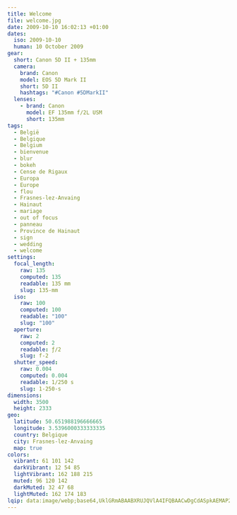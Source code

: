 ```yaml
---
title: Welcome
file: welcome.jpg
date: 2009-10-10 16:02:13 +01:00
dates:
  iso: 2009-10-10
  human: 10 October 2009
gear:
  short: Canon 5D II + 135mm
  camera:
    brand: Canon
    model: EOS 5D Mark II
    short: 5D II
    hashtags: "#Canon #5DMarkII"
  lenses:
    - brand: Canon
      model: EF 135mm f/2L USM
      short: 135mm
tags:
  - België
  - Belgique
  - Belgium
  - bienvenue
  - blur
  - bokeh
  - Cense de Rigaux
  - Europa
  - Europe
  - flou
  - Frasnes-lez-Anvaing
  - Hainaut
  - mariage
  - out of focus
  - panneau
  - Province de Hainaut
  - sign
  - wedding
  - welcome
settings:
  focal_length:
    raw: 135
    computed: 135
    readable: 135 mm
    slug: 135-mm
  iso:
    raw: 100
    computed: 100
    readable: "100"
    slug: "100"
  aperture:
    raw: 2
    computed: 2
    readable: ƒ/2
    slug: f-2
  shutter_speed:
    raw: 0.004
    computed: 0.004
    readable: 1/250 s
    slug: 1-250-s
dimensions:
  width: 3500
  height: 2333
geo:
  latitude: 50.651988196666665
  longitude: 3.5396000333333335
  country: Belgique
  city: Frasnes-lez-Anvaing
  map: true
colors:
  vibrant: 61 101 142
  darkVibrant: 12 54 85
  lightVibrant: 162 188 215
  muted: 96 120 142
  darkMuted: 32 47 68
  lightMuted: 162 174 183
lqip: data:image/webp;base64,UklGRmABAABXRUJQVlA4IFQBAACwDgCdASpkAEMAP22gv1i0v7+lNfK8W/AtiWcAz+ArzEZoWaWgbx0I2lX3908pvQhOLG5o/wipsoyNMoTrAib/jTZK6n0aeh/Ir7W2bLiWGbW8V3sSRZa3SOtTcTyN0+fuHm9upgHRo9OT+oBqBFQzD89zKhwx3jYN2LpWa+AAzPhYY/q20xfnjCscPs6l071VhhLfKGXqCtDoE9qqlQBBQIMRMRwITPkGLm9MUYf1c8xcO84P6gPdVXqUzc+7IdGzeXr0aB2D6CTi9MQZDTOV8CzjfqjdfDf5LrMuBymgCw5j4AeratTSHjxapfvGl0FQJjzD656lRW95gB8v98epxGA6nSfpMZHOa8DqYr7c0iY8KvX4xQY4T9bpfsQUp/+200/mTPsAPU4VzBBnuwPDimpv7s9Pk0LvY5yCs/Dm02PXatRr41b5pKaSUD+tECpl+qAA
---
```



